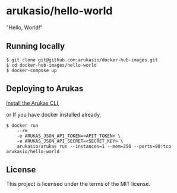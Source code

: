 # arukasio/hello-world

"Hello, World!"

## Running locally

```
$ git clone git@github.com:arukasio/docker-hub-images.git
$ cd docker-hub-images/hello-world
$ docker-compose up
```

## Deploying to Arukas

[Install the Arukas CLI](https://github.com/arukasio/cli),

or If you have docker installed already,
```
$ docker run
    --rm
    -e ARUKAS_JSON_API_TOKEN=<APIT_TOKEN> \
    -e ARUKAS_JSON_API_SECRET=<SECRET_KEY> \
    arukasio/arukas run --instances=1 --mem=256 --ports=80:tcp arukasio/hello-world
```

## License

This project is licensed under the terms of the MIT license.
